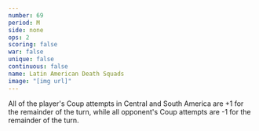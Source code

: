 ```yaml
---
number: 69
period: M
side: none
ops: 2
scoring: false
war: false
unique: false
continuous: false
name: Latin American Death Squads
image: "[img url]"
---
```

All of the player's Coup attempts in Central and South America are +1 for the remainder of the turn, while all opponent's Coup attempts are -1 for the remainder of the turn.

